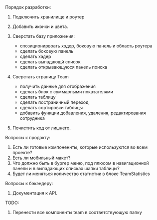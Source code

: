 Порядок разработки:
1. Подключить хранилище и роутер

2. Добавить иконки и цвета.
   
3. Сверстать базу приложения: 
   - спозиционирвоать хэдер, боковую панель и область роутера
   - сделать боковую панель
   - сделать хэдер
   - сделать выпадающй список
   - сделать открывающуюся панель поиска
  
4. Сверстать страницу Team
   - получить данные для отображения
   - сделать блок с суммарными показателями
   - сделать таблицу
   - сделать постраничный переход
   - сделать сортировки таблицы
   - добавить функции добавления, удаления, редактирования сотрудника

5. Почистить код от лишнего.  

Вопросы к продакту:
1. Есть ли готовые компоненнты, которые используются во всем проекте?
2. Есть ли мобильный макет?
3. Что должно быть в бургер меню, под плюсом в навигационной панели и в выпадающих списках шапки таблицы?
4. Будет ли меняться количество статистик в блоке TeamStatistics

Вопросы к бэкэндеру:
1. Документация к API.
  


TODO:
1. Перенести все компоненты team в соответствующую папку


